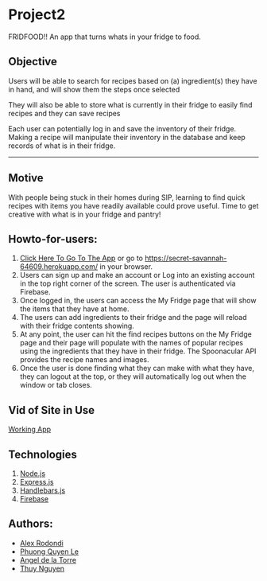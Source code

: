 # Project2

FRIDFOOD!! An app that turns whats in your fridge to food.

## Objective

Users will be able to search for recipes based on (a) ingredient(s) they have in hand, and will show them the steps once selected

They will also be able to store what is currently in their fridge to easily find recipes and they can save recipes

Each user can potentially log in and save the inventory of their fridge. Making a recipe will manipulate their inventory in the database and keep records of what is in their fridge.

---

## Motive

With people being stuck in their homes during SIP, learning to find quick recipes with items you have readily available could prove useful. Time to get creative with what is in your fridge and pantry!

## Howto-for-users:

1. [Click Here To Go To The App](https://secret-savannah-64609.herokuapp.com/) or go to https://secret-savannah-64609.herokuapp.com/ in your browser.
2. Users can sign up and make an account or Log into an existing account in the top right corner of the screen. The user is authenticated via Firebase.
3. Once logged in, the users can access the My Fridge page that will show the items that they have at home.
4. The users can add ingredients to their fridge and the page will reload with their fridge contents showing.
5. At any point, the user can hit the find recipes buttons on the My Fridge page and their page will populate with the names of popular recipes using the ingredients that they have in their fridge. The Spoonacular API provides the recipe names and images.
6. Once the user is done finding what they can make with what they have, they can logout at the top, or they will automatically log out when the window or tab closes.

## Vid of Site in Use

[Working App](https://drive.google.com/file/d/1xsW0vCvNWL4vkZVEz3N18k36-s7lMue6/view)

## Technologies

1. [Node.js](https://nodejs.org/en/)
2. [Express.js](https://expressjs.com/)
3. [Handlebars.js](https://handlebarsjs.com/)
4. [Firebase](https://firebase.google.com/)

## Authors:

- [Alex Rodondi](https://github.com/atrodondi/)
- [Phuong Quyen Le](https://github.com/phquyenle)
- [Angel de la Torre](https://github.com/ardelato)
- [Thuy Nguyen](https://github.com/thuynguyen-nht)
